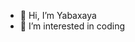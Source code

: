 - 👋 Hi, I’m Yabaxaya
- 👀 I’m interested in coding


<!---
yabaxaya/yabaxaya is a ✨ special ✨ repository because its `README.md` (this file) appears on your GitHub profile.
You can click the Preview link to take a look at your changes.
--->
